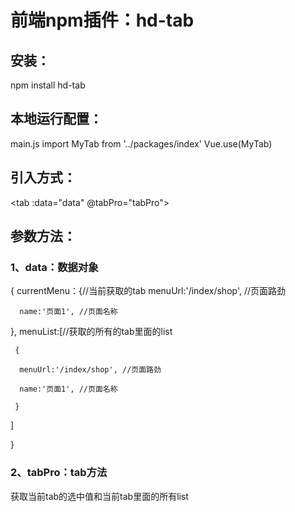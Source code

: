 # 前端npm插件：hd-tab

## 安装：
npm install  hd-tab

## 本地运行配置：

main.js
import MyTab from '../packages/index'
Vue.use(MyTab)

## 引入方式：
<tab :data="data" @tabPro="tabPro"></tab>

## 参数方法：
### 1、data：数据对象 
{
  currentMenu：{//当前获取的tab
      menuUrl:'/index/shop', //页面路劲

      name:'页面1', //页面名称

  },
   menuList:[//获取的所有的tab里面的list

     { 

      menuUrl:'/index/shop', //页面路劲

      name:'页面1', //页面名称

     }

   ]

}
### 2、tabPro：tab方法
获取当前tab的选中值和当前tab里面的所有list








